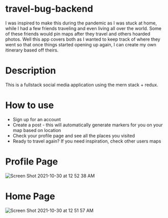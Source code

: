 # travel-bug-backend

I was inspired to make this during the pandemic as I was stuck at home, while I had a few friends traveling and even living all over the world.
Some of these friends would pin maps after they travel and others hoarded photos. Well this app covers both as
I wanted to keep track of where they went so that once things started opening up again, I can create my own itinerary based off theirs.

# Description
This is a fullstack social media application using the mern stack + redux.

# How to use
* Sign up for an account
* Create a post - this will automatically generate markers for you on your map based on location
* Check your profile page and see all the places you visited
* Ready to travel again? If you need inspiration, check other users maps

# Profile Page






![Screen Shot 2021-10-30 at 12 52 38 AM](https://user-images.githubusercontent.com/86455240/139521785-21e356b7-124c-444e-80e7-5dac91c28cd1.png)

# Home Page
![Screen Shot 2021-10-30 at 12 51 57 AM](https://user-images.githubusercontent.com/86455240/139521788-bf5152d8-6f72-4efb-aa89-9131287c9f9f.png)
